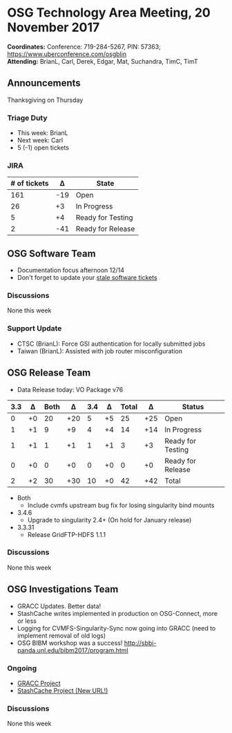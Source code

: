 # OSG Technology Area Meeting, 20 November 2017

**Coordinates:** Conference: 719-284-5267, PIN: 57363; <https://www.uberconference.com/osgblin>   
**Attending:** BrianL, Carl, Derek, Edgar, Mat, Suchandra, TimC, TimT

## Announcements

Thanksgiving on Thursday

### Triage Duty

-   This week: BrianL
-   Next week: Carl
-   5 (-1) open tickets


### JIRA

| # of tickets | &Delta; | State             |
|--------------|---------|-------------------|
| 161          | -19     | Open              |
| 26           | +3      | In Progress       |
| 5            | +4      | Ready for Testing |
| 2            | -41     | Ready for Release |


## OSG Software Team

- Documentation focus afternoon 12/14
- Don't forget to update your [stale software tickets](https://jira.opensciencegrid.org/issues/?filter=16356)

### Discussions

None this week  


### Support Update

-   CTSC (BrianL): Force GSI authentication for locally submitted jobs
-   Taiwan (BrianL): Assisted with job router misconfiguration


## OSG Release Team

-   Data Release today: VO Package v76

| 3.3 | &Delta; | Both | &Delta; | 3.4 | &Delta; | Total | &Delta; | Status            |
|-----|---------|------|---------|-----|---------|-------|---------|-------------------|
| 0   | +0      | 20   | +20     | 5   | +5      | 25    | +25     | Open              |
| 1   | +1      | 9    | +9      | 4   | +4      | 14    | +14     | In Progress       |
| 1   | +1      | 1    | +1      | 1   | +1      | 3     | +3      | Ready for Testing |
| 0   | +0      | 0    | +0      | 0   | +0      | 0     | +0      | Ready for Release |
| 2   | +2      | 30   | +30     | 10  | +0      | 42    | +42     | Total             |

-   Both
    -   Include cvmfs upstream bug fix for losing singularity bind mounts
-   3.4.6
    -   Upgrade to singularity 2.4+ (On hold for January release)
-   3.3.31
    -   Release GridFTP-HDFS 1.1.1


### Discussions

None this week

## OSG Investigations Team

- GRACC Updates.  Better data!
- StashCache writes implemented in production on OSG-Connect, more or less
- Logging for CVMFS-Singularity-Sync now going into GRACC (need to implement removal of old logs)
- OSG BIBM workshop was a success! http://sbbi-panda.unl.edu/bibm2017/program.html

### Ongoing

-   [GRACC Project](https://jira.opensciencegrid.org/projects/GRACC/)
-   [StashCache Project (New URL!)](https://opensciencegrid.github.io/StashCache/)


### Discussions

None this week
